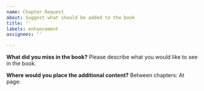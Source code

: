 ```yaml
---
name: Chapter Request
about: Suggest what should be added to the book
title: ''
labels: enhancement
assignees: ''

---
```


**What did you miss in the book?**
Please describe what you would like to see in the book.

**Where would you place the additional content?**
Between chapters:
At page:
